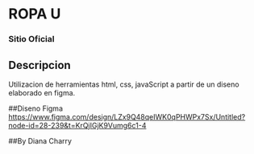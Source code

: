 # ROPA U
### Sitio Oficial


## Descripcion 
Utilizacion de herramientas html, css, javaScript a partir de un diseno elaborado en figma.

##Diseno Figma
https://www.figma.com/design/LZx9Q48qeIWK0qPHWPx7Sx/Untitled?node-id=28-239&t=KrQjIGjK9Vumg6c1-4

##By
Diana Charry
